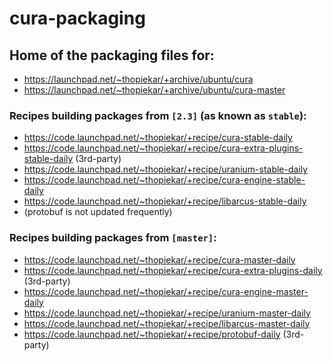 # cura-packaging

## Home of the packaging files for:
* https://launchpad.net/~thopiekar/+archive/ubuntu/cura
* https://launchpad.net/~thopiekar/+archive/ubuntu/cura-master

### Recipes building packages from `[2.3]` (as known as `stable`):
* https://code.launchpad.net/~thopiekar/+recipe/cura-stable-daily
* https://code.launchpad.net/~thopiekar/+recipe/cura-extra-plugins-stable-daily (3rd-party)
* https://code.launchpad.net/~thopiekar/+recipe/uranium-stable-daily
* https://code.launchpad.net/~thopiekar/+recipe/cura-engine-stable-daily
* https://code.launchpad.net/~thopiekar/+recipe/libarcus-stable-daily
* (protobuf is not updated frequently)

### Recipes building packages from `[master]`:
* https://code.launchpad.net/~thopiekar/+recipe/cura-master-daily
* https://code.launchpad.net/~thopiekar/+recipe/cura-extra-plugins-daily (3rd-party)
* https://code.launchpad.net/~thopiekar/+recipe/cura-engine-master-daily
* https://code.launchpad.net/~thopiekar/+recipe/uranium-master-daily
* https://code.launchpad.net/~thopiekar/+recipe/libarcus-master-daily
* https://code.launchpad.net/~thopiekar/+recipe/protobuf-daily (3rd-party)
